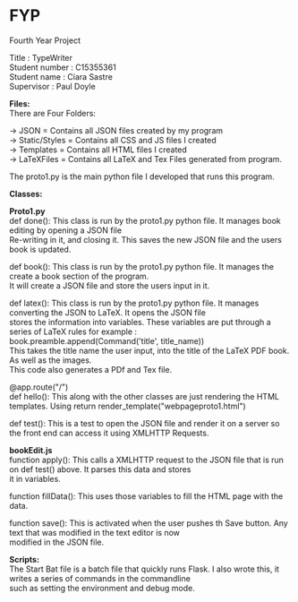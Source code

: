 # FYP
Fourth Year Project </br>

Title : TypeWriter </br>
Student number : C15355361 </br>
Student name : Ciara Sastre </br>
Supervisor : Paul Doyle </br>

**Files:** </br>
There are Four Folders: </br>

-> JSON = Contains all JSON files created by my program </br>
-> Static/Styles = Contains all CSS and JS files I created </br>
-> Templates = Contains all HTML files I created </br>
-> LaTeXFiles = Contains all LaTeX and Tex Files generated from program. </br>

The proto1.py is the main python file I developed that runs this program.



**Classes:** </br>

**Proto1.py**</br>
def done(): This class is run by the proto1.py python file. It manages book editing by opening a JSON file</br>
            Re-writing in it, and closing it. This saves the new JSON file and the users book is updated.</br>
            
def book(): This class is run by the proto1.py python file. It manages the create a book section of the program.</br>
            It will create a JSON file and store the users input in it.</br>
            
def latex(): This class is run by the proto1.py python file. It manages converting the JSON to LaTeX. It opens the JSON file</br>
            stores the information into variables. These variables are put through a series of LaTeX rules for example :</br>
            book.preamble.append(Command('title', title_name))</br>
            This takes the title name the user input, into the title of the LaTeX PDF book. As well as the images.</br>
            This code also generates a PDf and Tex file.</br>
	    
@app.route("/")</br>
def hello(): This along with the other classes are just rendering the HTML templates. Using return render_template("webpageproto1.html")</br>
	
def test(): This is a test to open the JSON file and render it on a server so the front end can access it using XMLHTTP Requests.</br>
	
**bookEdit.js**</br>
function apply(): This calls a XMLHTTP request to the JSON file that is run on def test() above. It parses this data and stores</br>
                  it in variables.</br>

function fillData(): This uses those variables to fill the HTML page with the data.</br>

function save(): This is activated when the user pushes th Save button. Any text that was modified in the text editor is now</br>
                  modified in the JSON file.</br>


**Scripts:** </br>
The Start Bat file is a batch file that quickly runs Flask. I also wrote this, it writes a series of commands in the commandline</br>
such as setting the environment and debug mode.</br>
